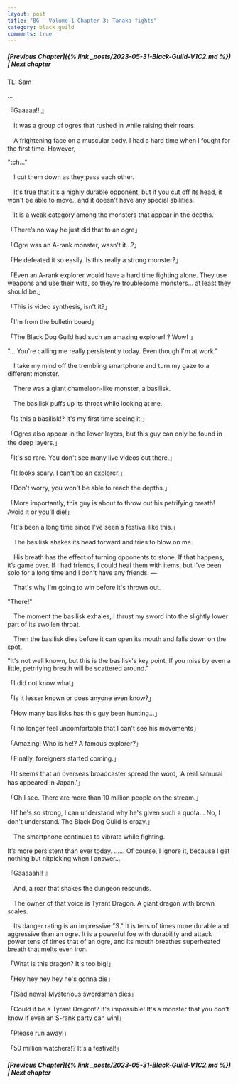 ```yaml
---
layout: post
title: "BG - Volume 1 Chapter 3: Tanaka fights"
category: black guild
comments: true
---
```


##### [Previous Chapter]({% link _posts/2023-05-31-Black-Guild-V1C2.md %}) \| Next chapter


TL: Sam

…

『Gaaaaa!! 』



　It was a group of ogres that rushed in while raising their roars.

　A frightening face on a muscular body. I had a hard time when I fought for the first time. However,



"tch…"



　I cut them down as they pass each other.

　It's true that it's a highly durable opponent, but if you cut off its head, it won't be able to move., and it doesn't have any special abilities.

　It is a weak category among the monsters that appear in the depths.



「There’s no way he just did that to an ogre」

「Ogre was an A-rank monster, wasn't it...?」

「He defeated it so easily. Is this really a strong monster?」

「Even an A-rank explorer would have a hard time fighting alone. They use weapons and use their wits, so they're troublesome monsters… at least they should be.」

「This is video synthesis, isn't it?」

「I'm from the bulletin board」

「The Black Dog Guild had such an amazing explorer! ? Wow! 」



"... You're calling me really persistently today. Even though I'm at work."



　I take my mind off the trembling smartphone and turn my gaze to a different monster.

　There was a giant chameleon-like monster, a basilisk.



　The basilisk puffs up its throat while looking at me.



「Is this a basilisk!? It's my first time seeing it!」

「Ogres also appear in the lower layers, but this guy can only be found in the deep layers.」

「It's so rare. You don't see many live videos out there.」

「It looks scary. I can't be an explorer.」

「Don't worry, you won't be able to reach the depths.」

「More importantly, this guy is about to throw out his petrifying breath! Avoid it or you'll die!」

「It's been a long time since I've seen a festival like this.」



　The basilisk shakes its head forward and tries to blow on me.

　His breath has the effect of turning opponents to stone. If that happens, it’s game over. If I had friends, I could heal them with items, but I've been solo for a long time and I don't have any friends. ―

　That's why I'm going to win before it's thrown out.



"There!"



　The moment the basilisk exhales, I thrust my sword into the slightly lower part of its swollen throat.

　Then the basilisk dies before it can open its mouth and falls down on the spot.



"It's not well known, but this is the basilisk's key point. If you miss by even a little, petrifying breath will be scattered around."



「I did not know what」

「Is it lesser known or does anyone even know?」

「How many basilisks has this guy been hunting...」

「I no longer feel uncomfortable that I can't see his movements」

「Amazing! Who is he!? A famous explorer?」

「Finally, foreigners started coming.」

「It seems that an overseas broadcaster spread the word, 'A real samurai has appeared in Japan.'」

「Oh I see. There are more than 10 million people on the stream.」

「If he's so strong, I can understand why he's given such a quota... No, I don't understand. The Black Dog Guild is crazy.」



　The smartphone continues to vibrate while fighting.

It’s more persistent than ever today. ...... Of course, I ignore it, because I get nothing but nitpicking when I answer...



『Gaaaaah!! 』



　And, a roar that shakes the dungeon resounds.

　The owner of that voice is Tyrant Dragon. A giant dragon with brown scales.

　Its danger rating is an impressive "S." It is tens of times more durable and aggressive than an ogre. It is a powerful foe with durability and attack power tens of times that of an ogre, and its mouth breathes superheated breath that melts even iron.



「What is this dragon? It's too big!」

「Hey hey hey hey he's gonna die」

「[Sad news] Mysterious swordsman dies」

「Could it be a Tyrant Dragon!? It's impossible! It's a monster that you don't know if even an S-rank party can win!」

「Please run away!」

「50 million watchers!? It's a festival!」


##### [Previous Chapter]({% link _posts/2023-05-31-Black-Guild-V1C2.md %}) \| Next chapter